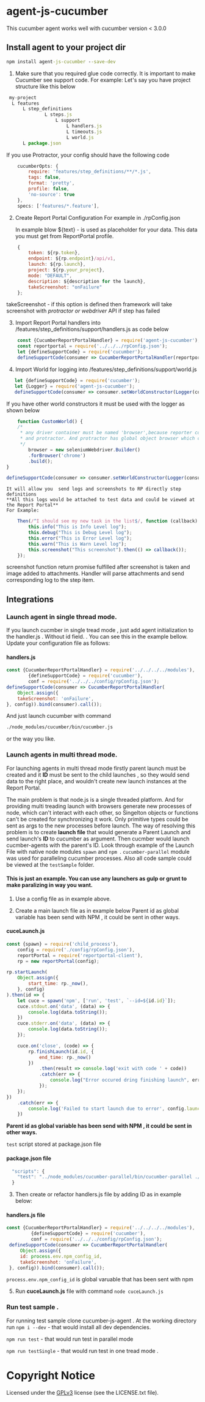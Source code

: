 # agent-js-cucumber
 This cucumber agent works well with cucumber version < 3.0.0
## Install agent to your project dir
```cmd 
npm install agent-js-cucumber --save-dev 
```

1. Make sure that you required glue code correctly. It is important to make Cucumber see support code.
   For example:
   Let's say you have project structure like this below

  ```javascript
   my-project
    L features
        L step_definitions
                L steps.js
                    L support
                        L handlers.js
                        L timeouts.js
                        L world.js
        L package.json
```

If you use Protractor, your config should have the following code

```javascript
    cucumberOpts: {
        require: 'features/step_definitions/**/*.js',
        tags: false,
        format: 'pretty',
        profile: false,
        'no-source': true
    },
    specs: ['features/*.feature'],
```

2. Create Report Portal Configuration
   For example in ./rpConfig.json

   In example blow ${text} - is used as placeholder for your data. This data you must get from ReportPortal profile.

```javascript
    {
        token: ${rp.token},
        endpoint: ${rp.endpoint}/api/v1,
        launch: ${rp.launch},
        project: ${rp.your_project},
        mode: "DEFAULT",
        description: ${description for the launch},
        takeScreenshot: "onFailure"
    };
```

  takeScreenshot - if this option is defined then framework will take screenshot with *protractor or webdriver* API if step         has failed

3. Import Report Portal handlers into /features/step_definitions/support/handlers.js as code below
```javascript
    const {CucumberReportPortalHandler} = require('agent-js-cucumber');
    const reportportal = require('../../../rpConfig.json');
    let {defineSupportCode} = require('cucumber');
    defineSupportCode(consumer => CucumberReportPortalHandler(reportportal).bind(consumer).call());
```

4. Import World for logging into /features/step_definitions/support/world.js
 ```javascript
    let {defineSupportCode} = require('cucumber');
    let {Logger} = require('agent-js-cucumber');
    defineSupportCode(consumer => consumer.setWorldConstructor(Logger(consumer).call()));
```
If you have other world constructors it must be used with the logger as shown below
```javascript
    function CustomWorld() {
    /*
     * any driver container must be named 'browser',because reporter could be used with cucumber
     * and protractor. And protractor has global object browser which contains all web-driver methods
     */
        browser = new seleniumWebdriver.Builder()
        .forBrowser('chrome')
        .build();
}

defineSupportCode(consumer => consumer.setWorldConstructor(Logger(consumer,CustomWorld.call()).call()));
```
    It will allow you  send logs and screenshots to RP directly step definitions
    **All this logs would be attached to test data and could be viewed at the Report Portal**
    For Example:
```javascript
    Then(/^I should see my new task in the list$/, function (callback) {
        this.info("This is Info Level log");
        this.debug("This is Debug Level log");
        this.error("This is Error Level log");
        this.warn("This is Warn Level log");
        this.screenshot("This screenshot").then(() => callback());
    });
```
screenshot function return promise fulfilled after screenshot is taken and image added to attachments.
Handler will parse attachments and send corresponding log to the step item.



## Integrations
### Launch agent in single thread mode.

If you launch cucmber in single tread mode , just add agent initialization to the handler.js . Without id field.
. You can see this in the example bellow.
Update your configuration file as follows:
#### handlers.js
```javascript
const {CucumberReportPortalHandler} = require('../../../../modules'),
        {defineSupportCode} = require('cucumber'),
        conf = require('../../../config/rpConfig.json');
defineSupportCode(consumer => CucumberReportPortalHandler(
    Object.assign({
    takeScreenshot: 'onFailure',
}, config)).bind(consumer).call());


```

And just launch cucumber with command 
```cmd 
./node_modules/cucumber/bin/cucumber.js 
```  
or the way you like.


### Launch agents in multi thread mode.

 For launching agents in multi thread mode firstly parent launch must be created and it **ID**
 must be sent to the child launches , so they would send data to the right place, and wouldn't create new
 launch instances at the Report Portal.

 The main problem is that node.js is a single threaded platform. And for providing multi treading launch with browsers
 generate new processes  of node, which can't interact with each other, so Singelton objects or functions can't be created for synchronizing it work.
 Only primitive types could be sent as args to the new processes before launch. The way of resolving this problem is
 to create **launch file** that would generate a Parent Launch and send launch's **ID** to cucumber as argument. Then cucmber would launch cucmber-agents with the parent's ID.
 Look through example of the Launch File with native node modules ```spawn``` and ```npm ```. ```cucumber-parallel``` module was used for paralleling cucumber processes.
 Also all code sample could be viewed at the ```testSample``` folder.
 #### This is just an example. You can use any launchers as gulp or grunt to make paralizing in way you want.


1. Use a config file as in example above.

2. Create a main launch file as in example below
Parent id as global variable has been send with NPM , it could be sent in other ways.

#### cuceLaunch.js
```javascript
const {spawn} = require('child_process'),
    config = require('./config/rpConfig.json'),
    reportPortal = require('reportportal-client'),
    rp = new reportPortal(config);

rp.startLaunch(
    Object.assign({
        start_time: rp._now(),
    }, config)
).then(id => {
    let cuce = spawn('npm', ['run', 'test', `--id=${id.id}`]);
    cuce.stdout.on('data', (data) => {
        console.log(data.toString());
    })
    cuce.stderr.on('data', (data) => {
        console.log(data.toString());
    });

    cuce.on('close', (code) => {
        rp.finishLaunch(id.id, {
            end_time: rp._now()
        })
            .then(result => console.log('exit with code ' + code))
            .catch(err => {
                console.log("Error occured dring finishing launch", err);
            });
    });
})
    .catch(err => {
        console.log('Failed to start launch due to error', config.launch, err);
    })
```

**Parent id as global variable has been send with NPM , it could be sent in other ways.**

```test``` script stored at package.json file
#### package.json file
```javascript
  "scripts": {
    "test": "../node_modules/cucumber-parallel/bin/cucumber-parallel ./features -r ./features/step_definitions/ -f json:./reports/report.json",
  }
```
3. Then create or refactor handlers.js file by adding ID  as in example below:

#### handlers.js file

```javascript
const {CucumberReportPortalHandler} = require('../../../../modules'),
         {defineSupportCode} = require('cucumber'),
         conf = require('../../../config/rpConfig.json');
 defineSupportCode(consumer => CucumberReportPortalHandler(
     Object.assign({
     id: process.env.npm_config_id,
     takeScreenshot: 'onFailure',
 }, config)).bind(consumer).call());
```

```process.env.npm_config_id``` is global varuable that has been sent with npm

5. Run **cuceLaunch.js** file with command ```node cuceLaunch.js```

### Run test sample .
For running test sample clone cucumber-js-agent .
At the working directory run
```npm i --dev```  - that would install all dev dependencies.

```npm run test``` - that would run test in parallel mode

```npm run testSingle``` - that would run test in one tread mode .



# Copyright Notice
Licensed under the [GPLv3](https://www.gnu.org/licenses/quick-guide-gplv3.html)
license (see the LICENSE.txt file).